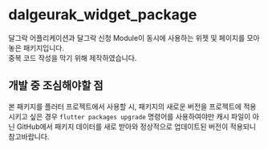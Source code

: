 # dalgeurak_widget_package

달그락 어플리케이션과 달그락 신청 Module이 동시에 사용하는 위젯 및 페이지를 모아놓은 패키지입니다.  
중복 코드 작성을 막기 위해 제작하였습니다.

## 개발 중 조심해야할 점

본 패키지를 플러터 프로젝트에서 사용할 시, 패키지의 새로운 버전을 프로젝트에 적용시키고 싶은 경우 `flutter packages upgrade` 명령어를 사용하여야만
캐시 파일이 아닌 GitHub에서 패키지 데이터를 새로 받아와 정상적으로 업데이트된 버전이 적용되니 참고바랍니다.